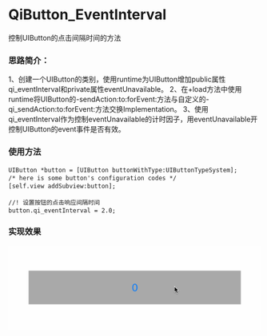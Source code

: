 # QiButton_EventInterval
控制UIButton的点击间隔时间的方法

### 思路简介：
1、创建一个UIButton的类别，使用runtime为UIButton增加public属性qi_eventInterval和private属性eventUnavailable。
2、在+load方法中使用runtime将UIButton的-sendAction:to:forEvent:方法与自定义的-qi_sendAction:to:forEvent:方法交换Implementation。
3、使用qi_eventInterval作为控制eventUnavailable的计时因子，用eventUnavailable开控制UIButton的event事件是否有效。

### 使用方法
```
UIButton *button = [UIButton buttonWithType:UIButtonTypeSystem];
/* here is some button's configuration codes */
[self.view addSubview:button];
    
//! 设置按钮的点击响应间隔时间
button.qi_eventInterval = 2.0;
```

### 实现效果
![](/source/QiButton_EventInterval_01.gif)
